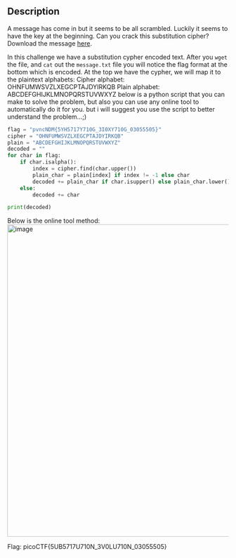 ## Description
A message has come in but it seems to be all scrambled. Luckily it seems to have the key at the beginning. 
Can you crack this substitution cipher? Download the message [here](https://artifacts.picoctf.net/c/153/message.txt).

In this challenge we have a substitution cypher encoded text. After you `wget` the file, and `cat` out the `message.txt` file you
will notice the flag format at the bottom which is encoded.
At the top we have the cypher, we will map it to the plaintext alphabets:
Cipher alphabet: OHNFUMWSVZLXEGCPTAJDYIRKQB
Plain alphabet: ABCDEFGHIJKLMNOPQRSTUVWXYZ
below is a python script that you can make to solve the problem, but also you can use any 
online tool to automatically do it for you. but i will suggest you use the script to better understand the problem...;)

```python
flag = "pvncNDM{5YH5717Y710G_3I0XY710G_03055505}"
cipher = "OHNFUMWSVZLXEGCPTAJDYIRKQB"
plain = "ABCDEFGHIJKLMNOPQRSTUVWXYZ"
decoded = ""
for char in flag:
    if char.isalpha():
        index = cipher.find(char.upper())
        plain_char = plain[index] if index != -1 else char
        decoded += plain_char if char.isupper() else plain_char.lower()
    else:
        decoded += char

print(decoded)
```
Below is the online tool method:
<img width="1815" height="712" alt="image" src="https://github.com/user-attachments/assets/8c26e3a1-ab16-4d1c-8ba0-d7296fc3878d" />

Flag: picoCTF{5UB5717U710N_3V0LU710N_03055505}
